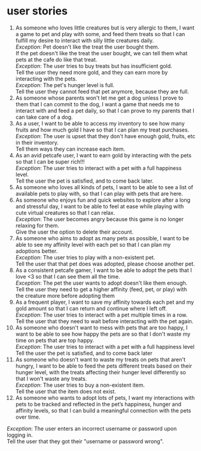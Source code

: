 # user stories

1. As someone who loves little creatures but is very allergic to them, I want a game to pet and play with some, and feed them treats so 
   that I can fulfill my desire to interact with silly little creatures daily.<br>
    *Exception*: Pet doesn't like the treat the user bought them.<br>
    If the pet doesn't like the treat the user bought, we can tell them what pets at the cafe do like that treat.<br>
    *Exception*: The user tries to buy treats but has insufficient gold.<br>
    Tell the user they need more gold, and they can earn more by interacting with the pets.<br>
    *Exception*: The pet's hunger level is full.<br>
    Tell the user they cannot feed that pet anymore, because they are full.<br>
2. As someone whose parents won't let me get a dog unless I prove to them that I can commit to the dog, I want a game that needs me to 
   interact with and feed a pet daily, so that I can prove to my parents that I can take care of a dog.
3. As a user, I want to be able to access my inventory to see how many fruits and how much gold I have so that I can plan my treat purchases. <br>
   *Exception*: The user is upset that they don't have enough gold, fruits, etc in their inventory. <br>
   Tell them ways they can increase each item.
4. As an avid petcafe user, I want to earn gold by interacting with the pets so that I can be super rich!!! <br>
   *Exception*: The user tries to interact with a pet with a full happiness level.<br>
   Tell the user the pet is satisfied, and to come back later.<br>
5. As someone who loves all kinds of pets, I want to be able to see a list of available pets to play with, so that I can play with pets 
   that are here.
6. As someone who enjoys fun and quick websites to explore after a long and stressful day, I want to be able to feel at ease while
   playing with cute virtual creatures so that I can relax.<br>
   *Exception*: The user becomes angry because this game is no longer relaxing for them.<br>
   Give the user the option to delete their account.
7. As someone who aims to adopt as many pets as possible, I want to be able to see my affinity level with each pet so that I can
    plan my adoptions better. <br>
   *Exception*: The user tries to play with a non-existent pet.<br>
   Tell the user that that pet does was adopted, please choose another pet.
8. As a consistent petcafe gamer, I want to be able to adopt the pets that I love <3 so that I can see them all the time.<br>
   *Exception*: The pet the user wants to adopt doesn't like them enough.<br>
   Tell the user they need to get a higher affinity (feed, pet, or play) with the creature more before adopting them
9. As a frequent player, I want to save my affinity towards each pet and my gold amount so that I can return and continue where I left off.<br>
   *Exception*: The user tries to interact with a pet multiple times in a row.<br>
   Tell the user that they need to wait before interacting with the pet again.
10. As someone who doesn't want to mess with pets that are too happy, I want to be able to see how happy the pets are so that I don't waste my
   time on pets that are top happy.<br>
   *Exception*: The user tries to interact with a pet with a full happiness level<br>
   Tell the user the pet is satisfied, and to come back later
11. As someone who doesn't want to waste my treats on pets that aren't hungry, I want to be able to feed the pets different treats based on their hunger 
    level, with the treats affecting their hunger level differently so that I won't waste any treats.<br>
   *Exception*: The user tries to buy a non-existent item.<br>
   Tell the user that the item does not exist.
12. As someone who wants to adopt lots of pets, I want my interactions with pets to be tracked and reflected in the pet’s happiness, hunger and 
    affinity levels, so that I can build a meaningful connection with the pets over time.<br>

*Exception*: The user enters an incorrect username or password upon logging in.<br>
Tell the user that they got their "username or password wrong".
